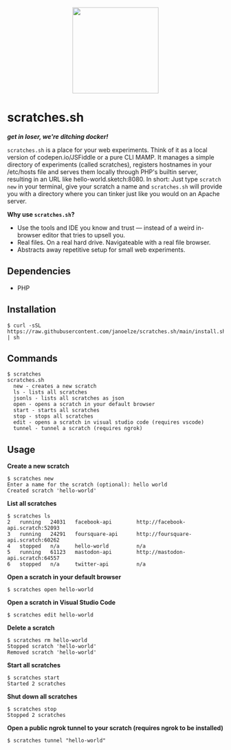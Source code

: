 <p align="center">
  <br>
  <img width="200" src="https://i.imgur.com/6G8vLej.png" />
  <br>
</p>

# scratches.sh

*__get in loser, we're ditching docker!__*

`scratches.sh` is a place for your web experiments. Think of it as a local version of codepen.io/JSFiddle or a pure CLI MAMP. It manages a simple directory of experiments (called scratches), registers hostnames in your /etc/hosts file and serves them locally through PHP's builtin server, resulting in an URL like hello-world.sketch:8080. In short: Just type `scratch new` in your terminal, give your scratch a name and `scratches.sh` will provide you with a directory where you can tinker just like you would on an Apache server.

__Why use `scratches.sh`?__
* Use the tools and IDE you know and trust — instead of a weird in-browser editor that tries to upsell you.
* Real files. On a real hard drive. Navigateable with a real file browser.
* Abstracts away repetitive setup for small web experiments.

## Dependencies

* PHP

## Installation

```
$ curl -sSL https://raw.githubusercontent.com/janoelze/scratches.sh/main/install.sh | sh
```

## Commands

```
$ scratches
scratches.sh
  new - creates a new scratch
  ls - lists all scratches
  jsonls - lists all scratches as json
  open - opens a scratch in your default browser
  start - starts all scratches
  stop - stops all scratches
  edit - opens a scratch in visual studio code (requires vscode)
  tunnel - tunnel a scratch (requires ngrok)
```

## Usage

__Create a new scratch__
```
$ scratches new
Enter a name for the scratch (optional): hello world
Created scratch 'hello-world'
```

__List all scratches__
```
$ scratches ls
2   running   24031   facebook-api        http://facebook-api.scratch:52093
3   running   24291   foursquare-api      http://foursquare-api.scratch:60262
4   stopped   n/a     hello-world         n/a
5   running   61123   mastodon-api        http://mastodon-api.scratch:64557
6   stopped   n/a     twitter-api         n/a
```

__Open a scratch in your default browser__
```
$ scratches open hello-world
```

__Open a scratch in Visual Studio Code__
```
$ scratches edit hello-world
```

__Delete a scratch__
```
$ scratches rm hello-world
Stopped scratch 'hello-world'
Removed scratch 'hello-world'
```

__Start all scratches__
```
$ scratches start
Started 2 scratches
```

__Shut down all scratches__
```
$ scratches stop
Stopped 2 scratches
```

__Open a public ngrok tunnel to your scratch (requires ngrok to be installed)__
```
$ scratches tunnel "hello-world"
```
